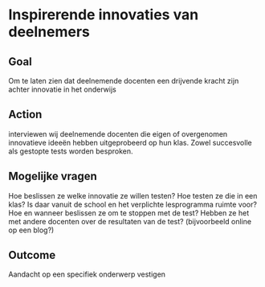 # Inspirerende innovaties van deelnemers

## Goal

Om te laten zien dat deelnemende docenten een drijvende kracht zijn achter innovatie in het onderwijs

## Action

interviewen wij deelnemende docenten die eigen of overgenomen innovatieve ideeën hebben uitgeprobeerd op hun klas. Zowel succesvolle als gestopte tests worden besproken.

## Mogelijke vragen

Hoe beslissen ze welke innovatie ze willen testen? Hoe testen ze die in een klas? Is daar vanuit de school en het verplichte lesprogramma ruimte voor? Hoe en wanneer beslissen ze om te stoppen met de test? Hebben ze het met andere docenten over de resultaten van de test? (bijvoorbeeld online op een blog?)

## Outcome

Aandacht op een specifiek onderwerp vestigen
